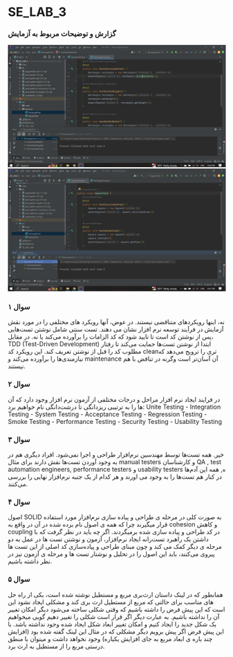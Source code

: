 # SE_LAB_3
<h3>گزارش و توضیحات مربوط به آزمایش</h3>
<p>
  
</p>

![img.png](img/Rectangle.png)
![img.png](img/square-test.png)

<h3>سوال ۱</h3>
<p>نه، اینها رویکردهای متناقضی نیستند. در عوض، آنها  رویکرد های مختلفی را در مورد نقش آزمایش در فرآیند توسعه نرم افزار نشان می دهند.
تست سنتی شامل نوشتن تست‌هایی پس از نوشتن کد است تا تایید شود که کد الزامات را برآورده می‌کند یا نه. در مقابل، TDD (Test-Driven Development) ابتدا از نوشتن تست‌ها حمایت می‌کند تا رفتار مطلوب کد را قبل از نوشتن تعریف کند. این رویکرد کد cleanتری را ترویج می‌دهد که نیازمندی‌ها را برآورده می‌کند و maintenance آن آسان‌تر است وگرنه در تناقض با هم نیستند.
</p>
<h3>سوال ۲</h3>
<p>در فرایند ایجاد نرم افزار مراحل و درجات مختلفی از آزمون نرم افزار وجود دارد که آن ها را به ترتیبی ریزدانگی تا درشت‌دانگی نام خواهیم برد:
Unite Testing - Integration Testing - System Testing - Acceptance Testing - Regression Testing - Smoke Testing - Performance Testing - Security Testing - Usability Testing
</p>
<h3>سوال ۳</h3>
<p>خیر. همه تست‌ها توسط مهندسین نرم‌افزار طراحی و اجرا نمی‌شود. افراد دیگری هم در به وجود آوردن تست‌ها نقش دارند برای مثال  manual testers و کارشناسان QA , test automation engineers, performance testers و usability testers ه, همه این آدم‌ها در کنار هم تست‌ها را به وجود می ‌اورند و هر کدام از یک جنبه نرم‌افزار نهایی را بررسی می‌کنند.</p>
<h3>سوال ۴</h3>
<p>اصول SOLID به صورت کلی در مرحله ی طراحی و پیاده سازی نرم‌افزار مورد استفاده قرار میگیرند چرا که همه ی اصول نام برده شده در آن در واقع به cohesion و کاهش coupling در کد طراحی و پیاده سازی شده برمیگردند.  اگر چه باید در نظر گرفت که با داشتن یک راهبرد تست‌رانه ایجاد نرم‌افزار، آزمون و نوشتن تست ها در عمل به دو مرحله ی دیگر کمک می کند و چون مبنای طراحی و پیاده‌سازی کد اصلی از این تست ها پیروی می‌کنند، باید این اصول را در تحلیل و نوشتار تست ها و مرحله ی آزمون نیز در نظر داشته باشیم.

</p>
<h3>سوال ۵</h3>
<p>همانطور که در لینک داستان ارث‌بری مربع و مستطیل نوشته شده است، یکی از راه حل های مناسب برای حالتی که مربع از مستطیل ارث بری کند و مشکلی ایجاد نشود این است که این پیش فرض را داشته باشیم که وقتی شکلی ساخته می‌شود دیگر امکان تغییر آن را نداشته باشیم. به عبارت دیگر اگر قرار است شکلی را تغییر دهیم گویی میخواهیم یک شکل جدید را ایجاد کنیم و امکان تغییر ابعاد شکل ایجاد شده وجود نداشته باشد. با این پیش فرض اگر پیش برویم دیگر مشکلی که در مثال این لینک گفته شده بود (افزایش چند باره ی ابعاد مربع به جای افزایش یکباره) وجود نخواهد داشت و میتوان با منطق درستی مربع را از مستطیل به ارث برد.
</p>
